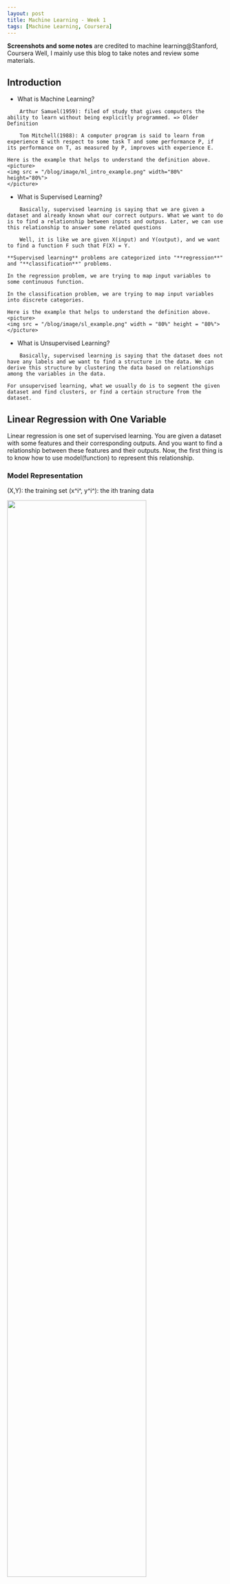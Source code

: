```yaml
---
layout: post
title: Machine Learning - Week 1
tags: [Machine Learning, Coursera]
---
```


**Screenshots and some notes** are credited to machine learning@Stanford, Coursera
Well, I mainly use this blog to take notes and review some materials.

## Introduction
- What is Machine Learning?
```
	Arthur Samuel(1959): filed of study that gives computers the ability to learn without being explicitly programmed. => Older Definition

	Tom Mitchell(1988): A computer program is said to learn from experience E with respect to some task T and some performance P, if its performance on T, as measured by P, improves with experience E.
```
<!--excerpt-->

	Here is the example that helps to understand the definition above.
    <picture>
    <img src = "/blog/image/ml_intro_example.png" width="80%" height="80%">
    </picture>

- What is Supervised Learning?
```
	Basically, supervised learning is saying that we are given a dataset and already known what our correct outpurs. What we want to do is to find a relationship between inputs and outpus. Later, we can use this relationship to answer some related questions

    Well, it is like we are given X(input) and Y(output), and we want to find a function F such that F(X) = Y.
```

	**Supervised learning** problems are categorized into "**regression**" and "**classification**" problems.

    In the regression problem, we are trying to map input variables to some continuous function.

    In the classification problem, we are trying to map input variables into discrete categories.

	Here is the example that helps to understand the definition above.
    <picture>
	<img src = "/blog/image/sl_example.png" width = "80%" height = "80%">
    </picture>

- What is Unsupervised Learning?
```
	Basically, supervised learning is saying that the dataset does not have any labels and we want to find a structure in the data. We can derive this structure by clustering the data based on relationships among the variables in the data.
```

	For unsupervised learning, what we usually do is to segment the given dataset and find clusters, or find a certain structure from the dataset.

## Linear Regression with One Variable

Linear regression is one set of supervised learning. You are given a dataset with some features and their corresponding outputs. And you want to find a relationship between these features and their outputs. Now, the first thing is to know how to use model(function) to represent this relationship.

### Model Representation
(X,Y): the training set
(x^i^, y^i^): the ith traning data

<picture>
<img src = "/blog/image/model_representation.png" width = "80%" height = "80%">
</picture>


So, h here can be regarded as the mappfing function that fits the traning dataset (X,Y).

### Cost Function
Since there exists many good mapping functions, the cost function helps us to figure out the best strategy to find our function h such that it fits the training dataset well.

Suppose that we have a hypothesis: h(x) = a + bx, where a and b are called **parameters** and there are many options for a and b, and how do we choose the best a, b to fit the data?

<picture>
<img src = "/blog/image/cf_example.png" width = "80%" height = "80%">
</picture>

So, ***J*** here is the cost function, also called "Squared Error Function" and "Mean Error Function". The objective of it is to find a theta^1^ and theta^0^ such that the cost function is minimized. Notice that the coefficient `1/2` here is for computational convenience since the derivative of the cost function will cancel out the `1/2` term.

Well, from mathematics' view, I think we can think of this problem as finding the global minimum of this function. There are many ways to do that, such as taking derivatives and verifying the value at the extreme points. From CS' view, gradient descent is one algorithm that optimizes the objective function.

### Gradient Descent
To well understand this algorithm, we can see an example used in the lession.

<picture>
<img src = "/blog/image/gdm_example1.png" width = "50%" height = "50%"><img src = "/blog/image/gdm_example2.png" width = "50%" height = "50%">
</picture>

These two figures are actually displaying the cost functions against two parameters. But now we can image that the cost function is actually a mountain and you are standing somewhere on the mountain. What you want to do is looking for a path that can lead you to the lowest point on this mountain, which is actually the minimum value of the cost function. Any idea?

Well, it turns out that the best strategy is to follow the steepest slope at the point where you are standing. We can achieve this by taking the derivative (the tangential line to a function) of our cost function. The slope of the tangent is the derivative at the point and it will give us a direction to move forwards.

Now, for each step, we want to determine how much this step will be by multiplying the derivative by a parameter, called the learning rate. It then gives us the following equation.

<picture>
<img src = "/blog/image/gda.png" width = "80%" height = "80%">
</picture>

The equation then is straightforward. But we need to pay attention to the update rule. Notice that every parameter must be updated simultaneously, otherwise, as shown in the figure above, the updated parameters will be used to update other non-updated parameters.

Now, here comes a question when I was learning this section: **what if the algorithm fails to choose the best strategy to update paramters?** There are many directions to update parameters, and the cost function may **get stuck at the local minimum** instead of reaching the global minimum. (1)

```
	If the cost function has reached the local minimum, by the derivative, it will stay at the local minimum. Even with fixed learning rate, the cost function will automatically take smaller steps when it approaches the local minimum.(look at the derivative)
    To avoid the local minimum problem, we may consider stochastic gradient descent. The randomness or noise introduced by SG allows to escape from local minima to reach a better minimum.
```

Another question is that **how to choose an appropriate learning rate**? What will happen **if the learning rate is too big** or **too small**? (2)

```
	If the learning rate is too small, gradient descent can be slow.
    If the learning rate is too large, gradient descent can overshoot the minimum. It may fail to converage, or even diverge.
    We can think of this problem as a car racing to the destination. If the power is too small, the car with slow speed will run the end slowly. If the power is too large, the car may run like a rocket, flying over the destination and probably will never return back to the destination.
```

Also, since the learning rate cannot be changed, and now the cost function is extremely close to the global minimum, and after updating parameters, the cost function exceeds the global minimum and it needs go back. **What if it keeps swinging around the global minimum?** How to avoid this? (3)

```
	This is related to optimization of the learning rate - that is how to update the learning rate appropriately. Search for Momentum, Adam etc.
```

**"Batch" Gradient Descent**: Each step of gradient descent uses all the training examples.



